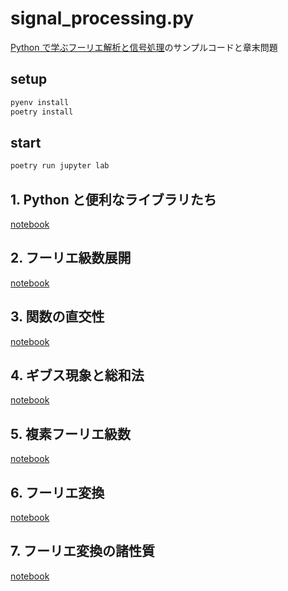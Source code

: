 # signal_processing.py

[Python で学ぶフーリエ解析と信号処理](https://www.coronasha.co.jp/np/isbn/9784339009378/)のサンプルコードと章末問題

## setup

```sh
pyenv install
poetry install
```

## start

```sh
poetry run jupyter lab
```

## 1. Python と便利なライブラリたち

[notebook](./chapter1.ipynb)

## 2. フーリエ級数展開

[notebook](./chapter2.ipynb)

## 3. 関数の直交性

[notebook](./chapter3.ipynb)

## 4. ギブス現象と総和法

[notebook](./chapter4.ipynb)

## 5. 複素フーリエ級数

[notebook](./chapter5.ipynb)

## 6. フーリエ変換

[notebook](./chapter6.ipynb)

## 7. フーリエ変換の諸性質

[notebook](./chapter7.ipynb)
